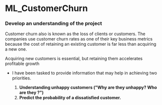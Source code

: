 # ML_CustomerChurn


### Develop an understanding of the project

Customer churn also is known as the loss of clients or customers. The companies use customer churn rates as one of their key business metrics because the cost of retaining an existing customer is far less than acquiring a new one. 

Acquiring new customers is essential, but retaining them accelerates profitable growth

- I have been tasked to provide information that may help in achieving two priorities.

  1) **Understanding unhappy customers ("Why are they unhappy? Who are they ?")**
  2) **Predict the probability of a dissatisfied customer.** 

